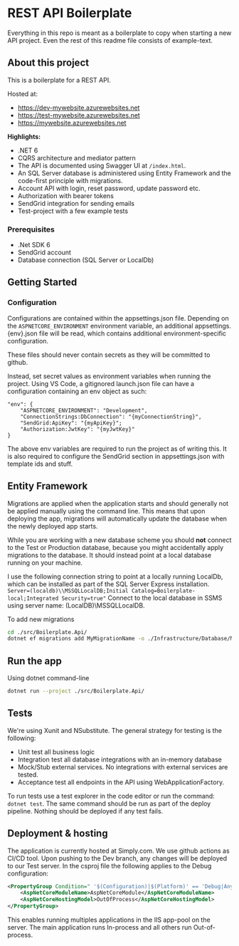 # REST API Boilerplate

Everything in this repo is meant as a boilerplate to copy when starting a new API project. Even the rest of this readme file consists of example-text.

## About this project

This is a boilerplate for a REST API.

Hosted at:

- https://dev-mywebsite.azurewebsites.net
- https://test-mywebsite.azurewebsites.net
- https://mywebsite.azurewebsites.net

**Highlights:**

- .NET 6
- CQRS architecture and mediator pattern
- The API is documented using Swagger UI at `/index.html`.
- An SQL Server database is administered using Entity Framework and the code-first principle with migrations.
- Account API with login, reset password, update password etc.
- Authorization with bearer tokens
- SendGrid integration for sending emails
- Test-project with a few example tests

### Prerequisites
- .Net SDK 6
- SendGrid account
- Database connection (SQL Server or LocalDb)

## Getting Started
### Configuration
Configurations are contained within the appsettings.json file.
Depending on the `ASPNETCORE_ENVIRONMENT` environment variable, an additional appsettings.{env}.json file will be read, which contains additional environment-specific configuration.

These files should never contain secrets as they will be committed to github.

Instead, set secret values as environment variables when running the project.
Using VS Code, a gitignored launch.json file can have a configuration containing an env object as such:
```
"env": {
    "ASPNETCORE_ENVIRONMENT": "Development",
    "ConnectionStrings:DbConnection": "{myConnectionString}",
    "SendGrid:ApiKey": "{myApiKey}";
    "Authorization:JwtKey": "{myJwtKey}"
}
```

The above env variables are required to run the project as of writing this.
It is also required to configure the SendGrid section in appsettings.json with template ids and stuff.

## Entity Framework
Migrations are applied when the application starts and should generally not be applied manually using the command line.
This means that upon deploying the app, migrations will automatically update the database when the newly deployed app starts.

While you are working with a new database scheme you should **not** connect to the Test or Production database,
because you might accidentally apply migrations to the database.
It should instead point at a local database running on your machine.

I use the following connection string to point at a locally running LocalDb, which can be installed as part of the SQL Server Express installation. `Server=(localdb)\\MSSQLLocalDB;Initial Catalog=Boilerplate-local;Integrated Security=true"`
Connect to the local database in SSMS using server name: (LocalDB)\MSSQLLocalDB.

To add new migrations

```sh
cd ./src/Boilerplate.Api/
dotnet ef migrations add MyMigrationName -o ./Infrastructure/Database/Migrations
```

## Run the app

Using dotnet command-line

```sh
dotnet run --project ./src/Boilerplate.Api/
```

## Tests

We're using Xunit and NSubstitute.
The general strategy for testing is the following:

- Unit test all business logic
- Integration test all database integrations with an in-memory database
- Mock/Stub external services. No integrations with external services are tested.
- Acceptance test all endpoints in the API using WebApplicationFactory.

To run tests use a test explorer in the code editor or run the command: `dotnet test`.
The same command should be run as part of the deploy pipeline. Nothing should be deployed if any test fails.

## Deployment & hosting

The application is currently hosted at Simply.com.
We use github actions as CI/CD tool. Upon pushing to the Dev branch, any changes will be deployed to our Test server.
In the csproj file the following applies to the Debug configuration:

```xml
<PropertyGroup Condition=" '$(Configuration)|$(Platform)' == 'Debug|AnyCPU' ">
    <AspNetCoreModuleName>AspNetCoreModule</AspNetCoreModuleName>
    <AspNetCoreHostingModel>OutOfProcess</AspNetCoreHostingModel>
</PropertyGroup>
```

This enables running multiples applications in the IIS app-pool on the server.
The main application runs In-process and all others run Out-of-process.

